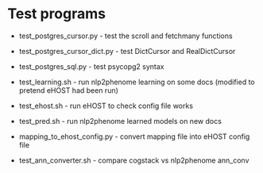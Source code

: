 # Test programs

* test_postgres_cursor.py - test the scroll and fetchmany functions
* test_postgres_cursor_dict.py - test DictCursor and RealDictCursor
* test_postgres_sql.py - test psycopg2 syntax

* test_learning.sh - run nlp2phenome learning on some docs (modified to pretend eHOST had been run)
* test_ehost.sh - run eHOST to check config file works
* test_pred.sh - run nlp2phenome learned models on new docs

* mapping_to_ehost_config.py - convert mapping file into eHOST config file

* test_ann_converter.sh - compare cogstack vs nlp2phenome ann_conv
